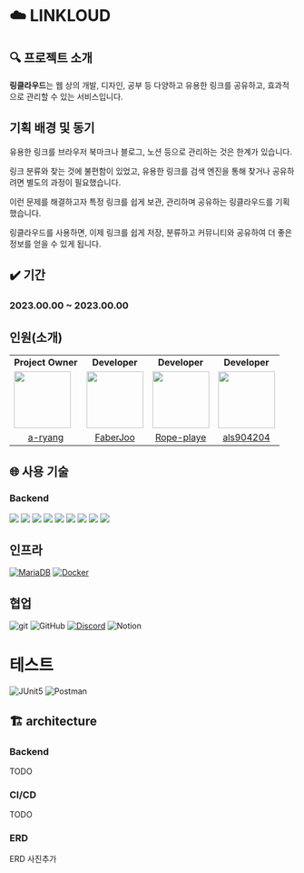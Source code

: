 # ☁️ LINKLOUD

## 🔍 프로젝트 소개

**링클라우드**는 웹 상의 개발, 디자인, 공부 등 다양하고 유용한 링크를 공유하고, 효과적으로 관리할 수 있는 서비스입니다.

## 기획 배경 및 동기

유용한 링크를 브라우저 북마크나 블로그, 노션 등으로 관리하는 것은 한계가 있습니다.

링크 분류와 찾는 것에 불편함이 있었고, 유용한 링크를 검색 엔진을 통해 찾거나 공유하려면 별도의 과정이 필요했습니다.

이런 문제를 해결하고자 특정 링크를 쉽게 보관, 관리하며 공유하는 링클라우드를 기획했습니다.

링클라우드를 사용하면, 이제 링크를 쉽게 저장, 분류하고 커뮤니티와 공유하여 더 좋은 정보를 얻을 수 있게 됩니다.
## ✔️ 기간

### 2023.00.00 ~ 2023.00.00

## 인원(소개)

<table>
  <tr>
    <td align="center"><b>Project Owner</b></td>
    <td align="center"><b>Developer</b></td>
    <td align="center"><b>Developer</b></td>
    <td align="center"><b>Developer</b></td>
</tr>
  <tr>
    <td>
        <a href="https://github.com/a-ryang">
            <img src="https://avatars.githubusercontent.com/u/105474635?v=4" width="100px" />
        </a>
    </td>
    <td>
        <a href="https://github.com/FaberJoo">
            <img src="https://avatars.githubusercontent.com/u/79781818?v=4" width="100px" />
        </a>
    </td>
    <td>
        <a href="https://github.com/Rope-player">
            <img src="https://avatars.githubusercontent.com/u/38906192?v=4" width="100px" />
        </a>
    </td>
    <td>
        <a href="https://github.com/als904204">
            <img src="https://avatars.githubusercontent.com/u/55350901?s=400&u=521657f21121efcef03c848800b3713f7ec094ec&v=4" width="100px" />
        </a>
    </td>
  </tr>

  <tr> 
    <td align="center"><a href="https://github.com/a-ryang">a-ryang</a></td>
    <td align="center"><a href="https://github.com/FaberJoo">FaberJoo</a></td>
    <td align="center"><a href="https://github.com/Rope-player">Rope-playe</a></td>
    <td align="center"><a href="https://github.com/als904204">als904204</a></td>
  </tr>
</table>

## 🌐 사용 기술

### Backend

<img src="https://img.shields.io/badge/Java-17-blue.svg?logo=java">
<img src="https://img.shields.io/badge/Gradle-7.6.1-green.svg?logo=gradle">
<img src="https://img.shields.io/badge/Spring_Boot-3.0.4-green.svg?logo=spring">
<img src="https://img.shields.io/badge/Spring_Web-green.svg?logo=spring">
<img src="https://img.shields.io/badge/Spring_Data_JPA-green.svg?logo=spring">
<img src="https://img.shields.io/badge/Spring_Security-green.svg?logo=spring">
<img src="https://img.shields.io/badge/Spring_Rest_Docs-green.svg?logo=spring">
<img src="https://img.shields.io/badge/Spring_Docs-green.svg?logo=spring">
<img src="https://img.shields.io/badge/JWT-orange.svg?logo=jsonwebtokens">

## 인프라

[![MariaDB](https://img.shields.io/badge/MariaDB-TODO-blue?logo=mariadb&logoColor=white)](https://mariadb.org/)
[![Docker](https://img.shields.io/badge/Docker-TODO-blue?logo=docker&logoColor=white)](https://www.docker.com/)

## 협업

![git](https://img.shields.io/badge/git-F05032?style=flat&logo=Git&logoColor=white)
![GitHub](https://img.shields.io/badge/github-%23121011.svg?style=Plastic&logo=github&logoColor=white)
[![Discord](https://img.shields.io/badge/Discord-7289DA?logo=discord&logoColor=white)](https://discord.com/)
![Notion](https://img.shields.io/badge/Notion-000000?style=Plastic&logo=Notion&logoColor=white)

# 테스트

![JUnit5](https://img.shields.io/badge/JUnit5-white?style=Plastic&logo=JUnit5)
![Postman](https://img.shields.io/badge/postman-white?style=Plastic&logo=postman)

## 🏗️ architecture

### Backend

TODO

### CI/CD

TODO

### ERD

ERD 사진추가
